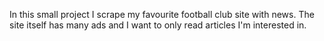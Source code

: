 In this small project I scrape my favourite football club site with news. The site itself has many ads and I want to only read articles I'm interested in.
